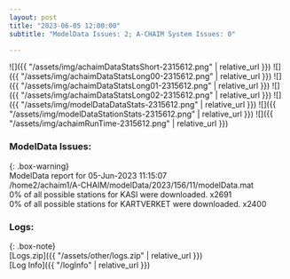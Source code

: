 ```yaml
---
layout: post
title: "2023-06-05 12:00:00"
subtitle: "ModelData Issues: 2; A-CHAIM System Issues: 0"

---
```


![]({{ "/assets/img/achaimDataStatsShort-2315612.png" | relative_url }})
![]({{ "/assets/img/achaimDataStatsLong00-2315612.png" | relative_url }})
![]({{ "/assets/img/achaimDataStatsLong01-2315612.png" | relative_url }})
![]({{ "/assets/img/achaimDataStatsLong02-2315612.png" | relative_url }})
![]({{ "/assets/img/modelDataDataStats-2315612.png" | relative_url }})
![]({{ "/assets/img/modelDataStationStats-2315612.png" | relative_url }})
![]({{ "/assets/img/achaimRunTime-2315612.png" | relative_url }})


### ModelData Issues:  
  
{: .box-warning}  
 ModelData report for 05-Jun-2023 11:15:07   
 /home2/achaim1/A-CHAIM/modelData/2023/156/11/modelData.mat   
 0% of all possible stations for KASI were downloaded. x2691   
 0% of all possible stations for KARTVERKET were downloaded. x2400   
  


### Logs:  
  
{: .box-note}  
[Logs.zip]({{ "/assets/other/logs.zip" | relative_url }})  
[Log Info]({{ "/logInfo" | relative_url }})  
